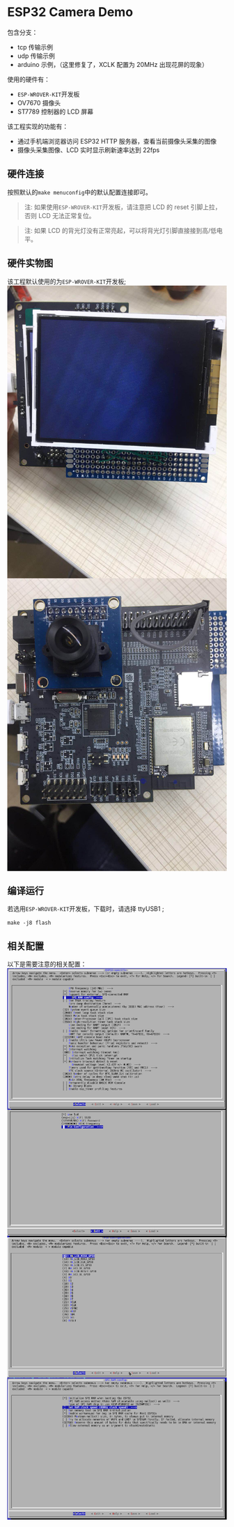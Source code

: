 # ESP32 Camera Demo
包含分支：
- tcp 传输示例
- udp 传输示例
- arduino 示例，（这里修复了，XCLK 配置为 20MHz 出现花屏的现象）

使用的硬件有：
- `ESP-WROVER-KIT`开发板
- OV7670 摄像头
- ST7789 控制器的 LCD 屏幕

该工程实现的功能有：
- 通过手机端浏览器访问 ESP32 HTTP 服务器，查看当前摄像头采集的图像
- 摄像头采集图像、LCD 实时显示刷新速率达到 22fps

## 硬件连接
按照默认的`make menuconfig`中的默认配置连接即可。
> 注: 如果使用`ESP-WROVER-KIT`开发板，请注意把 LCD 的 reset 引脚上拉，否则 LCD 无法正常复位。

> 注: 如果 LCD 的背光灯没有正常亮起，可以将背光灯引脚直接接到高/低电平。

## 硬件实物图
该工程默认使用的为`ESP-WROVER-KIT`开发板;
<br>
<img src="wroverkit.jpg" width = "" alt="screen demo" align=center />
<br>
<img src="camera.jpg" width = "" alt="screen demo" align=center />

## 编译运行
若选用`ESP-WROVER-KIT`开发板，下载时，请选择 ttyUSB1 ;
```
make -j8 flash
```

## 相关配置
以下是需要注意的相关配置：
<br>
<img src="cpu colock configuration.png" width = "" alt="screen demo" align=center />
<br>
<img src="example configuration.png" width = "" alt="screen demo" align=center />
<br>
<img src="pin configuration.png" width = "" alt="screen demo" align=center />
<br>
<img src="spi ram configuration.png" width = "" alt="screen demo" align=center />
